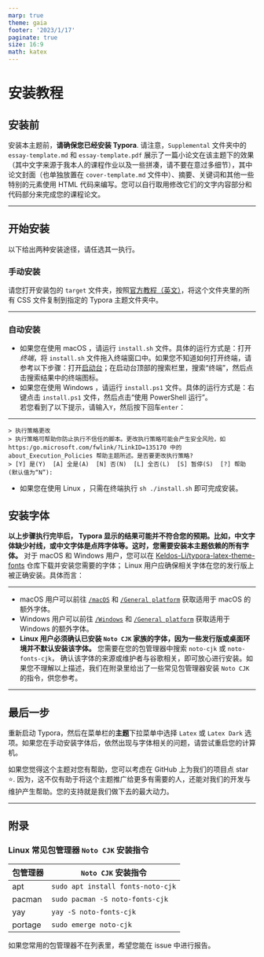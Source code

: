 ```yaml
---
marp: true
theme: gaia
footer: '2023/1/17'
paginate: true
size: 16:9
math: katex
---
```


# 安装教程

## 安装前

安装本主题前，**请确保您已经安装 Typora**.
请注意，`Supplemental` 文件夹中的 `essay-template.md` 和 `essay-template.pdf` 展示了一篇小论文在该主题下的效果（其中文字来源于我本人的课程作业以及一些拼凑，请不要在意过多细节），其中论文封面（也单独放置在 `cover-template.md` 文件中）、摘要、关键词和其他一些特别的元素使用 HTML 代码来编写。您可以自行取用修改它们的文字内容部分和代码部分来完成您的课程论文。  

---

## 开始安装

以下给出两种安装途径，请任选其一执行。  

### 手动安装

请您打开安装包的 `target` 文件夹，按照[官方教程（英文）](https://theme.typora.io/doc/Install-Theme/)，将这个文件夹里的所有 CSS 文件复制到指定的 Typora 主题文件夹中。 

---

### 自动安装
- 如果您在使用 macOS ，请运行 `install.sh` 文件。具体的运行方式是：打开*终端*，将 `install.sh` 文件拖入终端窗口中。如果您不知道如何打开终端，请参考以下步骤：打开[启动台](https://support.apple.com/zh-cn/HT202635)；在启动台顶部的搜索栏里，搜索“终端”，然后点击搜索结果中的终端图标。  
- 如果您在使用 Windows ，请运行 `install.ps1` 文件。具体的运行方式是：右键点击 `install.ps1` 文件，然后点击“使用 PowerShell 运行”。  
    若您看到了以下提示，请输入`Y`，然后按下回车`enter`：  
    
---

    > 执行策略更改  
    > 执行策略可帮助你防止执行不信任的脚本。更改执行策略可能会产生安全风险，如 https:/go.microsoft.com/fwlink/?LinkID=135170 中的 about_Execution_Policies 帮助主题所述。是否要更改执行策略?  
    > [Y] 是(Y)  [A] 全是(A)  [N] 否(N)  [L] 全否(L)  [S] 暂停(S)  [?] 帮助 (默认值为“N”):  

- 如果您在使用 Linux ，只需在终端执行 `sh ./install.sh` 即可完成安装。  

## 安装字体

**以上步骤执行完毕后， Typora 显示的结果可能并不符合您的预期。比如，中文字体缺少衬线，或中文字体是点阵字体等。这时，您需要安装本主题依赖的所有字体。** 对于 macOS 和 Windows 用户，您可以在  [Keldos-Li/typora-latex-theme-fonts](https://github.com/Keldos-Li/typora-latex-theme-fonts) 仓库下载并安装您需要的字体； Linux 用户应确保相关字体在您的发行版上被正确安装。具体而言：  

---

- macOS 用户可以前往 [`/macOS`](https://github.com/Keldos-Li/typora-latex-theme-fonts/tree/main/macOS) 和 [`/General platform`](https://github.com/Keldos-Li/typora-latex-theme-fonts/tree/main/General%20platform) 获取适用于 macOS 的额外字体。  
- Windows 用户可以前往 [`/Windows`](https://github.com/Keldos-Li/typora-latex-theme-fonts/tree/main/Windows) 和 [`/General platform`](https://github.com/Keldos-Li/typora-latex-theme-fonts/tree/main/General%20platform) 获取适用于 Windows 的额外字体。  
- **Linux 用户必须确认已安装 `Noto CJK` 家族的字体，因为一些发行版或桌面环境并不默认安装该字体。** 您需要在您的包管理器中搜索 `noto-cjk` 或 `noto-fonts-cjk`， 确认该字体的来源或维护者与谷歌相关，即可放心进行安装。如果您不理解以上描述，我们在附录里给出了一些常见包管理器安装 `Noto CJK` 的指令，供您参考。  

---

## 最后一步

重新启动 Typora，然后在菜单栏的**主题**下拉菜单中选择 `Latex` 或 `Latex Dark` 选项。如果您在手动安装字体后，依然出现与字体相关的问题，请尝试重启您的计算机。  

如果您觉得这个主题对您有帮助，您可以考虑在 GitHub 上为我们的项目点 star ⭐. 因为，这不仅有助于将这个主题推广给更多有需要的人，还能对我们的开发与维护产生帮助。您的支持就是我们做下去的最大动力。  

---

## 附录

### Linux 常见包管理器 `Noto CJK` 安装指令

|   包管理器   |   `Noto CJK` 安装指令   |
| ---- | ---- |
|   apt   |   `sudo apt install fonts-noto-cjk`   |
|   pacman   |   `sudo pacman -S noto-fonts-cjk`   |
|  yay    |   `yay -S noto-fonts-cjk`   |
|   portage    |   `sudo emerge noto-cjk`   |

如果您常用的包管理器不在列表里，希望您能在 issue 中进行报告。  
